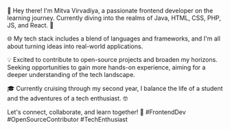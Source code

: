 
👋 Hey there! I'm Mitva Virvadiya, a passionate frontend developer on the learning journey. Currently diving into the realms of Java, HTML, CSS, PHP, JS, and React. 🚀

🌐 My tech stack includes a blend of languages and frameworks, and I'm all about turning ideas into real-world applications.

💡 Excited to contribute to open-source projects and broaden my horizons. Seeking opportunities to gain more hands-on experience, aiming for a deeper understanding of the tech landscape.

🎓 Currently cruising through my second year, I balance the life of a student and the adventures of a tech enthusiast. 🤓

Let's connect, collaborate, and learn together! 🚀 #FrontendDev #OpenSourceContributor #TechEnthusiast
